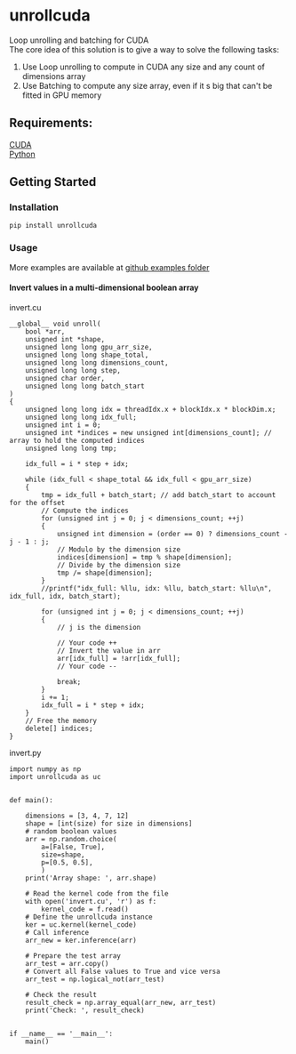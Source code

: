 # unrollcuda
Loop unrolling and batching for CUDA  
The core idea of this solution is to give a way to solve the following tasks:  
1. Use Loop unrolling to compute in CUDA any size and any count of dimensions array  
2. Use Batching to compute any size array, even if it s big that can't be fitted in GPU memory  
## Requirements:
[CUDA](https://developer.nvidia.com/cuda-downloads)  
[Python](https://www.python.org/downloads/)
## Getting Started
### Installation
```
pip install unrollcuda
```
### Usage
More examples are available at [github examples folder](https://github.com/format37/unrollcuda/tree/main/examples)
#### Invert values in a multi-dimensional boolean array
invert.cu
```
__global__ void unroll(
    bool *arr,
    unsigned int *shape,
    unsigned long long gpu_arr_size,
    unsigned long long shape_total,
    unsigned long long dimensions_count,
    unsigned long long step,
    unsigned char order,
    unsigned long long batch_start
)
{
    unsigned long long idx = threadIdx.x + blockIdx.x * blockDim.x;
    unsigned long long idx_full;
    unsigned int i = 0;
    unsigned int *indices = new unsigned int[dimensions_count]; // array to hold the computed indices
    unsigned long long tmp;
    
    idx_full = i * step + idx;

    while (idx_full < shape_total && idx_full < gpu_arr_size)
    {
        tmp = idx_full + batch_start; // add batch_start to account for the offset
        // Compute the indices
        for (unsigned int j = 0; j < dimensions_count; ++j)
        {
            unsigned int dimension = (order == 0) ? dimensions_count - j - 1 : j;
            // Modulo by the dimension size
            indices[dimension] = tmp % shape[dimension];
            // Divide by the dimension size
            tmp /= shape[dimension];
        }
        //printf("idx_full: %llu, idx: %llu, batch_start: %llu\n", idx_full, idx, batch_start);
        
        for (unsigned int j = 0; j < dimensions_count; ++j)
        {
            // j is the dimension
            
            // Your code ++
            // Invert the value in arr
            arr[idx_full] = !arr[idx_full];
            // Your code --
            
            break;
        }
        i += 1;
        idx_full = i * step + idx;
    }
    // Free the memory
    delete[] indices;
}

```
invert.py
```
import numpy as np
import unrollcuda as uc


def main():
        
    dimensions = [3, 4, 7, 12]
    shape = [int(size) for size in dimensions]
    # random boolean values
    arr = np.random.choice(
        a=[False, True],
        size=shape,
        p=[0.5, 0.5],
        )
    print('Array shape: ', arr.shape)
    
    # Read the kernel code from the file
    with open('invert.cu', 'r') as f:
        kernel_code = f.read()
    # Define the unrollcuda instance
    ker = uc.kernel(kernel_code)
    # Call inference
    arr_new = ker.inference(arr)

    # Prepare the test array
    arr_test = arr.copy()
    # Convert all False values to True and vice versa
    arr_test = np.logical_not(arr_test)

    # Check the result
    result_check = np.array_equal(arr_new, arr_test)
    print('Check: ', result_check)


if __name__ == '__main__':
    main()
```
